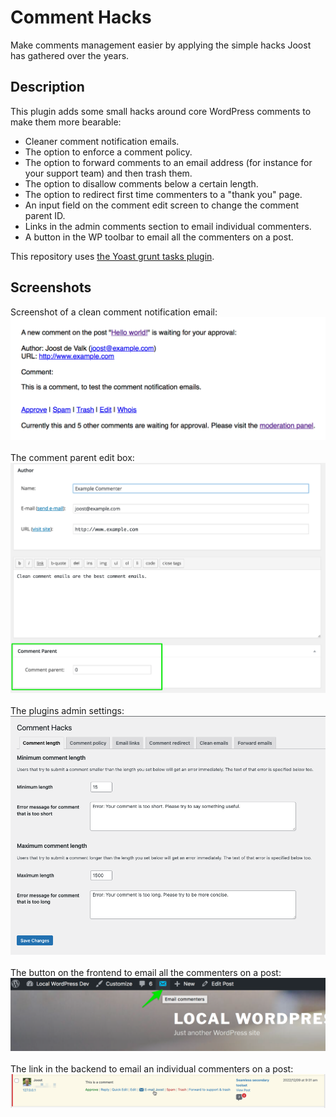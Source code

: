 # Comment Hacks

Make comments management easier by applying the simple hacks Joost has gathered over the years.

## Description

This plugin adds some small hacks around core WordPress comments to make them more bearable:

* Cleaner comment notification emails.
* The option to enforce a comment policy.
* The option to forward comments to an email address (for instance for your support team) and then trash them.
* The option to disallow comments below a certain length.
* The option to redirect first time commenters to a "thank you" page.
* An input field on the comment edit screen to change the comment parent ID.
* Links in the admin comments section to email individual commenters.
* A button in the WP toolbar to email all the commenters on a post.

This repository uses [the Yoast grunt tasks plugin](https://github.com/Yoast/plugin-grunt-tasks).

## Screenshots

Screenshot of a clean comment notification email:<br>
![Screenshot of a clean comment notification email](.wordpress-org/screenshot-1.png)<br>
<br>
The comment parent edit box:<br>
![The comment parent edit box](.wordpress-org/screenshot-2.png)<br>
<br>
The plugins admin settings:<br>
![The plugins admin settings](.wordpress-org/screenshot-3.png)<br>
<br>
The button on the frontend to email all the commenters on a post:<br>
![The button to email all commenters](.wordpress-org/screenshot-4.png)<br>
<br>
The link in the backend to email an individual commenters on a post:<br>
![The button to email all commenters](.wordpress-org/screenshot-5.png)<br><br>

